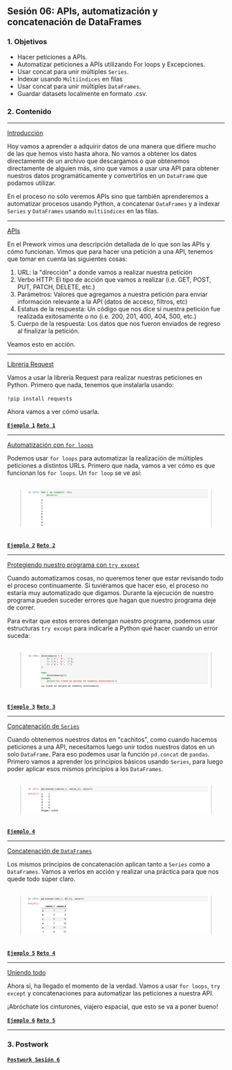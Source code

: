 
## Sesión 06: APIs, automatización y concatenación de DataFrames

### 1. Objetivos

- Hacer peticiones a APIs.
- Automatizar peticiones a APIs utilizando For loops y Excepciones. 
- Usar concat para unir múltiples `Series`.
- Indexar usando `Multiíndices` en filas
- Usar concat para unir múltiples `DataFrames`.
- Guardar datasets localmente en formato .csv.

### 2. Contenido

---

<ins>Introducción</ins>

Hoy vamos a aprender a adquirir datos de una manera que difiere mucho de las que hemos visto hasta ahora. No vamos a obtener los datos directamente de un archivo que descargamos o que obtenemos directamente de alguien más, sino que vamos a usar una API para obtener nuestros datos programáticamente y convertirlos en un `DataFrame` que podamos utilizar.

En el proceso no sólo veremos APIs sino que también aprenderemos a automatizar procesos usando Python, a concatenar `DataFrames` y a indexar `Series` y `DataFrames` usando `multiíndices` en las filas.

---

<ins>APIs</ins>

En el Prework vimos una descripción detallada de lo que son las APIs y cómo funcionan. Vimos que para hacer una petición a una API, tenemos que tomar en cuenta las siguientes cosas:

1. URL: la "dirección" a donde vamos a realizar nuestra petición
2. Verbo HTTP: El tipo de acción que vamos a realizar (i.e. GET, POST, PUT, PATCH, DELETE, etc.)
3. Parámetros: Valores que agregamos a nuestra petición para enviar información relevante a la API (datos de acceso, filtros, etc)
4. Estatus de la respuesta: Un código que nos dice si nuestra petición fue realizada exitosamente o no (i.e. 200, 201, 400, 404, 500, etc.)
5. Cuerpo de la respuesta: Los datos que nos fueron enviados de regreso al finalizar la petición.

Veamos esto en acción.

>

---

<ins>Librería Request</ins>

Vamos a usar la librería Request para realizar nuestras peticiones en Python. Primero que nada, tenemos que instalarla usando:

`!pip install requests`

Ahora vamos a ver cómo usarla.

>

[**`Ejemplo 1`**](Ejemplo-01/request.ipynb)
[**`Reto 1`**](Reto-01/request.ipynb)

---

<ins>Automatización con `for loops`</ins>

Podemos usar `for loops` para automatizar la realización de múltiples peticiones a distintos URLs. Primero que nada, vamos a ver cómo es que funcionan los `for loops`. Un `for loop` se ve así:

<div style="padding: 10px; margin: 20px"><img src='./Imgs/sesion-6_15.png'></div>

>

[**`Ejemplo 2`**](Ejemplo-02/for_loop.ipynb)
[**`Reto 2`**](Reto-02/for_loop.ipynb)

---

<ins>Protegiendo nuestro programa con `try except`</ins>

Cuando automatizamos cosas, no queremos tener que estar revisando todo el proceso continuamente. Si tuviéramos que hacer eso, el proceso no estaría muy automatizado que digamos. Durante la ejecución de nuestro programa pueden suceder errores que hagan que nuestro programa deje de correr.

Para evitar que estos errores detengan nuestro programa, podemos usar estructuras `try except` para indicarle a Python qué hacer cuando un error suceda:

<div style="padding: 10px; margin: 20px"><img src='./Imgs/sesion-6_21.png'></div>

>

[**`Ejemplo 3`**](Ejemplo-03/excepciones.ipynb)
[**`Reto 3`**](Reto-03/excepciones.ipynb)

---

<ins>Concatenación de `Series`</ins>

Cuando obtenemos nuestros datos en "cachitos", como cuando hacemos peticiones a una API, necesitamos luego unir todos nuestros datos en un solo `DataFrame`. Para eso podemos usar la función `pd.concat` de `pandas`. Primero vamos a aprender los principios básicos usando `Series`, para luego poder aplicar esos mismos principios a los `DataFrames`.

<div style="padding: 10px; margin: 20px"><img src='./Imgs/sesion-6_27.png'></div>

>

[**`Ejemplo 4`**](Ejemplo-04/concat_series.ipynb)

---

<ins>Concatenación de `DataFrames`</ins>

Los mismos principios de concatenación aplican tanto a `Series` como a `DataFrames`. Vamos a verlos en acción y realizar una práctica para que nos quede todo súper claro.

<div style="padding: 10px; margin: 20px"><img src='./Imgs/sesion-6_38.png'></div>

>

[**`Ejemplo 5`**](Ejemplo-05/concat_dataframes.ipynb)
[**`Reto 4`**](Reto-04/concat.ipynb)

---

<ins>Uniendo todo</ins>

Ahora sí, ha llegado el momento de la verdad. Vamos a usar `for loops`, `try except` y concatenaciones para automatizar las peticiones a nuestra API.

¡Abróchate los cinturones, viajero espacial, que esto se va a poner bueno!

>

[**`Ejemplo 6`**](Ejemplo-06/automatizando_peticiones.ipynb)
[**`Reto 5`**](Reto-05/automatizando_peticiones.ipynb)

---

### 3. Postwork

[**`Postwork Sesión 6`**](Postwork/Readme.md)
